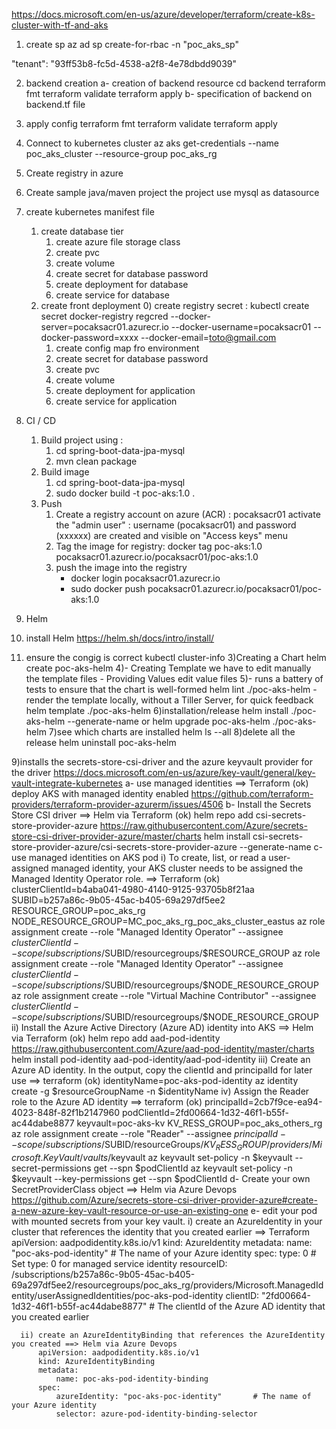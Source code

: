 
https://docs.microsoft.com/en-us/azure/developer/terraform/create-k8s-cluster-with-tf-and-aks
1) create sp
az ad sp create-for-rbac -n "poc_aks_sp"

"tenant": "93ff53b8-fc5d-4538-a2f8-4e78dbdd9039"

2) backend creation
a- creation of backend resource
cd backend
terraform fmt
terraform validate
terraform apply
b- specification of backend on backend.tf file

3) apply config
terraform fmt
terraform validate
terraform apply

4) Connect to kubernetes cluster
az aks get-credentials --name poc_aks_cluster --resource-group poc_aks_rg

4) Create registry in azure


5) Create sample java/maven project
   the project use mysql as datasource

6) create kubernetes manifest file
   1) create database tier
      1) create azure file storage class
      2) create pvc
      3) create volume
      4) create secret for database password
      5) create deployment for database
      6) create service for database
   2) create front deployment
      0) create registry secret : kubectl create secret docker-registry regcred --docker-server=pocaksacr01.azurecr.io --docker-username=pocaksacr01 --docker-password=xxxx --docker-email=toto@gmail.com
      1) create config map fro environment
      2) create secret for database password
      3) create pvc
      4) create volume
      5) create deployment for application
      6) create service for application
7) CI / CD
   1) Build project using : 
      1) cd spring-boot-data-jpa-mysql
      2) mvn clean package
   2) Build image  
      1) cd spring-boot-data-jpa-mysql
      2) sudo docker build -t poc-aks:1.0 .
   3) Push
      1) Create a registry account on azure (ACR) : pocaksacr01
         activate the "admin user" : username (pocaksacr01) and password (xxxxxx) are created and visible on "Access keys" menu
      2) Tag the image for registry: docker tag poc-aks:1.0 pocaksacr01.azurecr.io/pocaksacr01/poc-aks:1.0
      1) push the image into the registry
          - docker login pocaksacr01.azurecr.io
          - sudo docker push pocaksacr01.azurecr.io/pocaksacr01/poc-aks:1.0

8) Helm
  1) install Helm
    https://helm.sh/docs/intro/install/
  2) ensure the congig is correct 
    kubectl cluster-info
  3)Creating a Chart
    helm create poc-aks-helm
  4)- Creating Template
    we have to edit manually the template files
    - Providing Values
    edit value files
  5)- runs a battery of tests to ensure that the chart is well-formed
    helm lint ./poc-aks-helm
    - render the template locally, without a Tiller Server, for quick feedback
    helm template ./poc-aks-helm 
  6)installation/release
    helm install ./poc-aks-helm --generate-name
    or
    helm upgrade poc-aks-helm ./poc-aks-helm
  7)see which charts are installed
    helm ls --all
  8)delete all the release
    helm uninstall poc-aks-helm

  9)installs the secrets-store-csi-driver and the azure keyvault provider for the driver
    https://docs.microsoft.com/en-us/azure/key-vault/general/key-vault-integrate-kubernetes 
    a- use managed identities ==> Terraform (ok)
       deploy AKS with managed identity enabled
       https://github.com/terraform-providers/terraform-provider-azurerm/issues/4506
    b- Install the Secrets Store CSI driver ==> Helm via Terraform (ok)
       helm repo add csi-secrets-store-provider-azure https://raw.githubusercontent.com/Azure/secrets-store-csi-driver-provider-azure/master/charts
       helm install csi-secrets-store-provider-azure/csi-secrets-store-provider-azure --generate-name
    c- use managed identities on AKS pod 
       i) To create, list, or read a user-assigned managed identity, your AKS cluster needs to be assigned the Managed Identity Operator role. ==> Terraform (ok)
          clusterClientId=b4aba041-4980-4140-9125-93705b8f21aa
          SUBID=b257a86c-9b05-45ac-b405-69a297df5ee2
          RESOURCE_GROUP=poc_aks_rg
          NODE_RESOURCE_GROUP=MC_poc_aks_rg_poc_aks_cluster_eastus
          az role assignment create --role "Managed Identity Operator" --assignee $clusterClientId --scope /subscriptions/$SUBID/resourcegroups/$RESOURCE_GROUP
          az role assignment create --role "Managed Identity Operator" --assignee $clusterClientId --scope /subscriptions/$SUBID/resourcegroups/$NODE_RESOURCE_GROUP
          az role assignment create --role "Virtual Machine Contributor" --assignee $clusterClientId --scope /subscriptions/$SUBID/resourcegroups/$NODE_RESOURCE_GROUP
      ii) Install the Azure Active Directory (Azure AD) identity into AKS ==> Helm via Terraform (ok)
          helm repo add aad-pod-identity https://raw.githubusercontent.com/Azure/aad-pod-identity/master/charts
          helm install pod-identity aad-pod-identity/aad-pod-identity
     iii) Create an Azure AD identity. In the output, copy the clientId and principalId for later use ==> terraform (ok)
          identityName=poc-aks-pod-identity
          az identity create -g $resourceGroupName -n $identityName
      iv) Assign the Reader role to the Azure AD identity  ==> terraform (ok)
          principalId=2cb7f9ce-ea94-4023-848f-82f1b2147960
          podClientId=2fd00664-1d32-46f1-b55f-ac44dabe8877
          keyvault=poc-aks-kv
          KV_RESS_GROUP=poc_aks_others_rg
          az role assignment create --role "Reader" --assignee $principalId --scope /subscriptions/$SUBID/resourceGroups/$KV_RESS_GROUP/providers/Microsoft.KeyVault/vaults/$keyvault
          az keyvault set-policy -n $keyvault --secret-permissions get --spn $podClientId
          az keyvault set-policy -n $keyvault --key-permissions get --spn $podClientId
    d- Create your own SecretProviderClass object ==> Helm via Azure Devops
       https://github.com/Azure/secrets-store-csi-driver-provider-azure#create-a-new-azure-key-vault-resource-or-use-an-existing-one
    e- edit your pod with mounted secrets from your key vault. 
       i) create an AzureIdentity in your cluster that references the identity that you created earlier ==> Terraform
          apiVersion: aadpodidentity.k8s.io/v1
          kind: AzureIdentity
          metadata:
              name: "poc-aks-pod-identity"                # The name of your Azure identity
          spec:
              type: 0                                     # Set type: 0 for managed service identity
              resourceID: /subscriptions/b257a86c-9b05-45ac-b405-69a297df5ee2/resourcegroups/poc_aks_rg/providers/Microsoft.ManagedIdentity/userAssignedIdentities/poc-aks-pod-identity
              clientID: "2fd00664-1d32-46f1-b55f-ac44dabe8877"     # The clientId of the Azure AD identity that you created earlier

      ii) create an AzureIdentityBinding that references the AzureIdentity you created ==> Helm via Azure Devops
          apiVersion: aadpodidentity.k8s.io/v1
          kind: AzureIdentityBinding
          metadata:
              name: poc-aks-pod-identity-binding
          spec:
              azureIdentity: "poc-aks-poc-identity"       # The name of your Azure identity
              selector: azure-pod-identity-binding-selector

